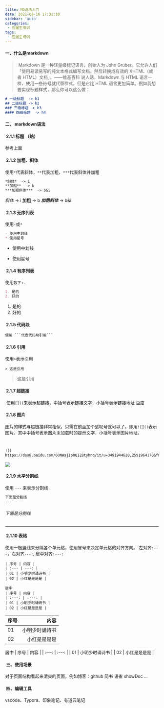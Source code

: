 ```yaml
---
title: MD语法入门
date: 2021-08-16 17:31:10
sidebar: 'auto'
categories: 
 - 应届生培训
tags: 
 - 应届生培训
---
```


####  一、什么是markdown
> Markdown 是一种轻量级标记语言，创始人为 John Gruber。它允许人们「使用易读易写的纯文本格式编写文档，然后转换成有效的 XHTML（或者 HTML）文档」。——维基百科
说人话，Markdown 与 HTML 语言一样，使用一些符号就代替样式。但是它比 HTML 语言更加简单。例如我想要实现标题样式，那么你可以这么做：
```markdown
# 一级标题  -> h1
## 二级标题 -> h2
### 三级标题 -> h3
#### 四级标题  -> h4
```
#### 二、 markdown语法
####  2.1.1 标题 （略）
参考上面
####  2.1.2 加粗、斜体
使用`*`代表斜体，`**`代表加粗，`***`代表斜体并加粗
```markdown
*斜体*  -> i
**加粗**  -> b
***加粗斜体***  -> b&i
```
*斜体*  -> i
**加粗**  -> b
***加粗斜体***  -> b&i
####  2.1.3 无序列表
使用`-`或`*`
```markdown
- 使用中划线
* 使用星号
```
- 使用中划线
* 使用星号
####  2.1.4 有序列表
使用`数字`+`.`
```markdown
1. 是的
2. 好的
```
1. 是的
2. 好的
####  2.1.5 代码块
```markdown
使用 ```代表代码块引用```
```
####  2.1.6 引用
使用`>`表示引用
```
> 这是引用
```
> 这是引用

####  2.1.7 超链接

 使用`[]()`来表示超链接，中括号表示链接文字，小括号表示链接地址
  [百度](www.baidu.com)
 ####  2.1.8 图片

图片的样式与超链接非常相似，只需在前面加个感叹号就可以了，即用`![]()`表示图片。其中中括号表示图片未加载时的提示文字，小括号表示图片地址。
```markdown


![]
https://dss0.baidu.com/6ONWsjip0QIZ8tyhnq/it/u=3491944620,2591964170&fm=58)
```
![](
https://dss0.baidu.com/6ONWsjip0QIZ8tyhnq/it/u=3491944620,2591964170&fm=58)

####  2.1.9 水平分割线

使用 `---` 来表示分割线
```markdown
下面是分割线
---
```
  ###### 下面是分割线
---
####  2.1.10 表格

使用一根竖线来分隔各个单元格，使用冒号来决定单元格的对齐方向。
左对齐`:---`，右对齐`---:`, 居中对齐`:---:`
```
| 序号 | 内容 |
| :--- | ---: |
| 01 | 小明少时诵诗书 |
| 02 | 小红是是是是 |

居中
| 序号 | 内容 |
| :---: | :---: |
| 01 | 小明少时诵诗书 |
| 02 | 小红是是是是 |
```
| 序号 | 内容 |
| :--- | ---: |
| 01 | 小明少时诵诗书 |
| 02 | 小红是是是是 |

居中
| 序号 | 内容 |
| :---: | :---: |
| 01 | 小明少时诵诗书 |
| 02 | 小红是是是是 |
####  三、使用场景
对于页面结构看起来清爽的页面，例如博客：github 简书 语雀 showDoc ...

####  四、编辑工具
vscode、Typora、印象笔记、有道云笔记